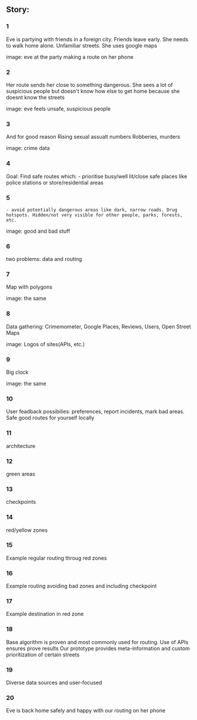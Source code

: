 ## Story:

### 1
Eve is partying with friends in a foreign city.
Friends leave early.
She needs to walk home alone.
Unfamiliar streets.
She uses google maps

image: eve at the party making a route on her phone

### 2
Her route sends her close to something dangerous.
She sees a lot of suspicious people but doesn't know how else to get home because she doesnt know the streets

image: eve feels unsafe, suspicious people

### 3
And for good reason
Rising sexual assualt numbers
Robberies, murders

image: crime data

### 4
Goal: Find safe routes which:
	- prioritise busy/well lit/close safe places like police stations or store/residential areas

### 5
	- avoid potentially dangerous areas like dark, narrow roads. Drug hotspots. Hidden/not very visible for other people, parks, forests, etc.

image: good and bad stuff

### 6
two problems: data and routing


### 7
Map with polygons

image: the same

### 8
Data gathering: Crimemometer, Google Places, Reviews, Users, Open Street Maps

image: Logos of sites(APIs, etc.)

### 9
Big clock

image: the same

### 10
User feadback possibilies: preferences, report incidents, mark bad areas.
Safe good routes for yourself locally

### 11 
architecture

### 12
green areas

### 13
checkpoints

### 14
red/yellow zones

### 15
Example regular routing throug red zones

### 16
Example routing avoiding bad zones and including checkpoint

### 17
Example destination in red zone

### 18

Base algorithm is proven and most commonly used for routing.
Use of APIs ensures prove results
Our prototype provides meta-information and custom prioritization of certain streets

### 19

Diverse data sources and user-focused

### 20
Eve is back home safely and happy with our routing on her phone


